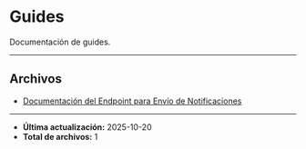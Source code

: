 # Guides

Documentación de guides.

---

## Archivos

- [Documentación del Endpoint para Envío de Notificaciones](./2.5.1-send-notifications.md)

---

- **Última actualización:** 2025-10-20  
- **Total de archivos:** 1
